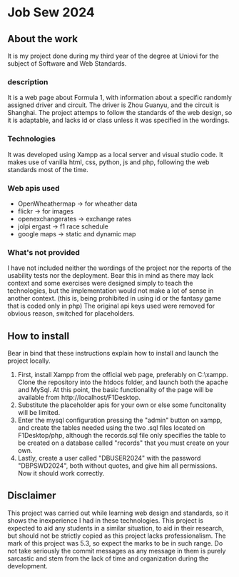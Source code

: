 # Job Sew 2024 
## About the work 
It is my project done during my third year of the degree at Uniovi for the subject of Software and Web Standards. 
### description
It is a web page about Formula 1, with information about a specific randomly assigned driver and circuit. 
The driver is Zhou Guanyu, and the circuit is Shanghai.
The project attemps to follow the standards of the web design, so it is adaptable, and lacks id or class unless it was specified in the wordings.
### Technologies
It was developed using Xampp as a local server and visual studio code. It makes use of vanilla html, css, python, js and php, following the web standards most of the time. 
### Web apis used
- OpenWheathermap -> for wheather data
- flickr -> for images
- openexchangerates -> exchange rates
- jolpi ergast -> f1 race schedule
- google maps -> static and dynamic map
### What's not provided
I have not included neither the wordings of the project nor the reports of the usability tests nor the deployment.
Bear this in mind as there may lack context and some exercises were designed simply to teach the technologies, but the implementation would not make a lot of sense in another context. (this is, being prohibited in using id or the fantasy game that is coded only in php)
The original api keys used were removed for obvious reason, switched for placeholders.
## How to install
Bear in bind that these instructions explain how to install and launch the project locally.
1. First, install Xampp from the official web page, preferably on C:\xampp. Clone the repository into the htdocs folder, and launch both the apache and MySql. At this point, the basic functionality of the page will be available from http://localhost/F1Desktop.
2. Substitute the placeholder apis for your own or else some funcitonality will be limited. 
3. Enter the mysql configuration pressing the "admin" button on xampp, and create the tables needed using the two .sql files located on F1Desktop/php, although the records.sql file only specifies the table to be created on a database called "records" that you must create on your own.
4. Lastly, create a user called "DBUSER2024" with the password "DBPSWD2024", both without quotes, and give him all permissions. 
Now it should work correctly.
## Disclaimer
This project was carried out while learning web design and standards, so it shows the inexperience I had in these technologies. 
This project is expected to aid any students in a similar situation, to aid in their research, but should not be strictly copied as this project lacks professionalism.
The mark of this project was 5.3, so expect the marks to be in such range.
Do not take seriously the commit messages as any message in them is purely sarcastic and stem from the lack of time and organization during the development.
